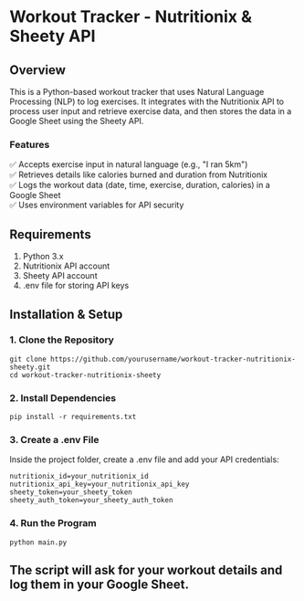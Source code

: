 # Workout Tracker - Nutritionix & Sheety API
## Overview
This is a Python-based workout tracker that uses Natural Language Processing (NLP) to log exercises. It integrates with the Nutritionix API to process user input and retrieve exercise data, and then stores the data in a Google Sheet using the Sheety API.

### Features
✅ Accepts exercise input in natural language (e.g., "I ran 5km") <br />
✅ Retrieves details like calories burned and duration from Nutritionix <br />
✅ Logs the workout data (date, time, exercise, duration, calories) in a Google Sheet <br />
✅ Uses environment variables for API security

## Requirements
1. Python 3.x
2. Nutritionix API account
3. Sheety API account
4. .env file for storing API keys
## Installation & Setup
### 1. Clone the Repository
```
git clone https://github.com/yourusername/workout-tracker-nutritionix-sheety.git
cd workout-tracker-nutritionix-sheety
```
### 2. Install Dependencies
```
pip install -r requirements.txt
```
### 3. Create a .env File
Inside the project folder, create a .env file and add your API credentials:
```
nutritionix_id=your_nutritionix_id
nutritionix_api_key=your_nutritionix_api_key
sheety_token=your_sheety_token
sheety_auth_token=your_sheety_auth_token
```
### 4. Run the Program
```
python main.py
```


## The script will ask for your workout details and log them in your Google Sheet.
